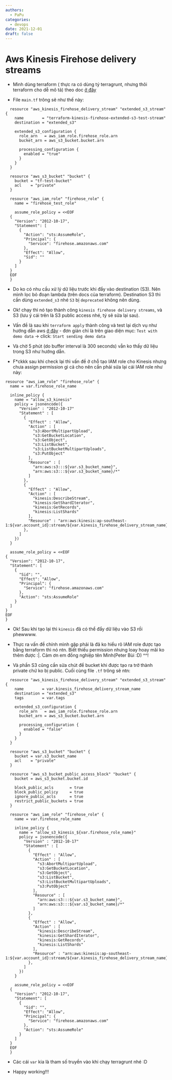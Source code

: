 ```yaml
---
authors:
  - PaPu
categories:
  - devops
date: 2021-12-01
draft: false
---
```


# Aws Kinesis Firehose delivery streams

- Mình dùng terraform ( thực ra có dùng tý terragrunt, nhưng thôi terraform cho dễ mô tả) theo doc [ở đây](https://registry.terraform.io/providers/hashicorp/aws/latest/docs/resources/kinesis_firehose_delivery_stream)

- File `main.tf` trông sẽ như thế này:
<!-- more -->

```linenums="1"
  resource "aws_kinesis_firehose_delivery_stream" "extended_s3_stream" {
    name        = "terraform-kinesis-firehose-extended-s3-test-stream"
    destination = "extended_s3"

    extended_s3_configuration {
      role_arn   = aws_iam_role.firehose_role.arn
      bucket_arn = aws_s3_bucket.bucket.arn

      processing_configuration {
        enabled = "true"
      }
    }
  }

  resource "aws_s3_bucket" "bucket" {
    bucket = "tf-test-bucket"
    acl    = "private"
  }

  resource "aws_iam_role" "firehose_role" {
    name = "firehose_test_role"

    assume_role_policy = <<EOF
  {
    "Version": "2012-10-17",
    "Statement": [
      {
        "Action": "sts:AssumeRole",
        "Principal": {
          "Service": "firehose.amazonaws.com"
        },
        "Effect": "Allow",
        "Sid": ""
      }
    ]
  }
  EOF
  }
```

- Do ko có nhu cầu xử lý dữ liệu trước khi đẩy vào destination (S3). Nên mình lọc bỏ đoạn lambda (trên docs của terraform). Destination S3 thì cần dùng `extended_s3` nhé `S3` bị `deprecated` không nên dùng.

- Ok! chạy thì nó tạo thành công `kinesis firehose delivery streams`, và S3 (lưu ý cái trên là S3 public access nhé, tý sẽ sửa lại sau).

- Vấn đề là sau khi `terraform apply` thành công và test lại dịch vụ như hướng dẫn aws [ở đây](https://docs.aws.amazon.com/firehose/latest/dev/test-drive-firehose.html) - đơn giản chỉ là trên giao diện mục: `Test with demo data` -> click: `Start sending demo data`

- Và chờ 5 phút (do buffer interval là 300 seconds) vẫn ko thấy dữ liệu trong S3 như hướng dẫn.

- F\*ckkk sau khi check lại thì vấn đề ở chỗ tạo IAM role cho Kinesis nhưng chưa assign permission gì cả cho nên cần phải sửa lại cái IAM role như này:

```linenums="1"
resource "aws_iam_role" "firehose_role" {
  name = var.firehose_role_name

  inline_policy {
    name = "allow_s3_kinesis"
    policy = jsonencode({
      "Version" : "2012-10-17"
      "Statement" : [
        {
          "Effect" : "Allow",
          "Action" : [
            "s3:AbortMultipartUpload",
            "s3:GetBucketLocation",
            "s3:GetObject",
            "s3:ListBucket",
            "s3:ListBucketMultipartUploads",
            "s3:PutObject"
          ],
          "Resource" : [
            "arn:aws:s3:::${var.s3_bucket_name}",
            "arn:aws:s3:::${var.s3_bucket_name}/*"
          ]
        },
        {
          "Effect" : "Allow",
          "Action" : [
            "kinesis:DescribeStream",
            "kinesis:GetShardIterator",
            "kinesis:GetRecords",
            "kinesis:ListShards"
          ],
          "Resource" : "arn:aws:kinesis:ap-southeast-1:${var.account_id}:stream/${var.kinesis_firehose_delivery_stream_name}"
        },
      ]
    })
  }

  assume_role_policy = <<EOF
{
  "Version": "2012-10-17",
  "Statement": [
    {
      "Sid": "",
      "Effect": "Allow",
      "Principal": {
        "Service": "firehose.amazonaws.com"
      },
      "Action": "sts:AssumeRole"
    }
  ]
}
EOF
}
```

- Ok! Sau khi tạo lại thì `kinesis` đã có thể đẩy dữ liệu vào S3 rồi phewwww.

- Thực ra vấn đề chính mình gặp phải là đã ko hiểu rõ IAM role được tạo bằng terraform thì nó ntn. Biết thiếu permission nhưng loay hoay mãi ko thêm được :|. Cảm ơn em đồng nghiệp tên Minh(Peter Bùi :D) ^^!

- Và phần S3 cũng cần sửa chút để bucket khi được tạo ra trở thành private chứ ko bị public. Cuối cùng file `.tf` trông sẽ ntn:

```linenums="1"
  resource "aws_kinesis_firehose_delivery_stream" "extended_s3_stream" {
    name        = var.kinesis_firehose_delivery_stream_name
    destination = "extended_s3"
    tags        = var.tags

    extended_s3_configuration {
      role_arn   = aws_iam_role.firehose_role.arn
      bucket_arn = aws_s3_bucket.bucket.arn

      processing_configuration {
        enabled = "false"
      }
    }
  }

  resource "aws_s3_bucket" "bucket" {
    bucket = var.s3_bucket_name
    acl    = "private"
  }

  resource "aws_s3_bucket_public_access_block" "bucket" {
    bucket = aws_s3_bucket.bucket.id

    block_public_acls       = true
    block_public_policy     = true
    ignore_public_acls      = true
    restrict_public_buckets = true
  }

  resource "aws_iam_role" "firehose_role" {
    name = var.firehose_role_name

    inline_policy {
      name = "allow_s3_kinesis_${var.firehose_role_name}"
      policy = jsonencode({
        "Version" : "2012-10-17"
        "Statement" : [
          {
            "Effect" : "Allow",
            "Action" : [
              "s3:AbortMultipartUpload",
              "s3:GetBucketLocation",
              "s3:GetObject",
              "s3:ListBucket",
              "s3:ListBucketMultipartUploads",
              "s3:PutObject"
            ],
            "Resource" : [
              "arn:aws:s3:::${var.s3_bucket_name}",
              "arn:aws:s3:::${var.s3_bucket_name}/*"
            ]
          },
          {
            "Effect" : "Allow",
            "Action" : [
              "kinesis:DescribeStream",
              "kinesis:GetShardIterator",
              "kinesis:GetRecords",
              "kinesis:ListShards"
            ],
            "Resource" : "arn:aws:kinesis:ap-southeast-1:${var.account_id}:stream/${var.kinesis_firehose_delivery_stream_name}"
          },
        ]
      })
    }

    assume_role_policy = <<EOF
  {
    "Version": "2012-10-17",
    "Statement": [
      {
        "Sid": "",
        "Effect": "Allow",
        "Principal": {
          "Service": "firehose.amazonaws.com"
        },
        "Action": "sts:AssumeRole"
      }
    ]
  }
  EOF
  }
```

- Các cái `var` kia là tham số truyền vào khi chạy terragrunt nhé :D

- Happy working!!!
